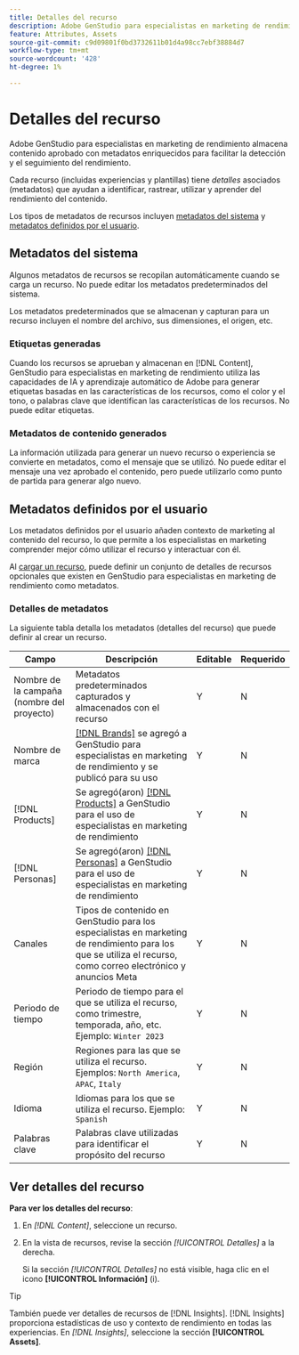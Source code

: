 ```yaml
---
title: Detalles del recurso
description: Adobe GenStudio para especialistas en marketing de rendimiento almacena contenido aprobado con metadatos enriquecidos para permitir búsquedas y realizar un seguimiento del rendimiento.
feature: Attributes, Assets
source-git-commit: c9d09801f0bd3732611b01d4a98cc7ebf38884d7
workflow-type: tm+mt
source-wordcount: '428'
ht-degree: 1%

---
```



# Detalles del recurso

Adobe GenStudio para especialistas en marketing de rendimiento almacena contenido aprobado con metadatos enriquecidos para facilitar la detección y el seguimiento del rendimiento.

Cada recurso (incluidas experiencias y plantillas) tiene _detalles_ asociados (metadatos) que ayudan a identificar, rastrear, utilizar y aprender del rendimiento del contenido.

Los tipos de metadatos de recursos incluyen [metadatos del sistema](#system-metadata) y [metadatos definidos por el usuario](#user-defined-metadata).

## Metadatos del sistema

Algunos metadatos de recursos se recopilan automáticamente cuando se carga un recurso. No puede editar los metadatos predeterminados del sistema.

Los metadatos predeterminados que se almacenan y capturan para un recurso incluyen el nombre del archivo, sus dimensiones, el origen, etc.

### Etiquetas generadas

Cuando los recursos se aprueban y almacenan en [!DNL Content], GenStudio para especialistas en marketing de rendimiento utiliza las capacidades de IA y aprendizaje automático de Adobe para generar etiquetas basadas en las características de los recursos, como el color y el tono, o palabras clave que identifican las características de los recursos. No puede editar etiquetas.

### Metadatos de contenido generados

La información utilizada para generar un nuevo recurso o experiencia se convierte en metadatos, como el mensaje que se utilizó. No puede editar el mensaje una vez aprobado el contenido, pero puede utilizarlo como punto de partida para generar algo nuevo.

## Metadatos definidos por el usuario

Los metadatos definidos por el usuario añaden contexto de marketing al contenido del recurso, lo que permite a los especialistas en marketing comprender mejor cómo utilizar el recurso y interactuar con él.

Al [cargar un recurso](/help/user-guide/content/manage-assets.md#add-assets), puede definir un conjunto de detalles de recursos opcionales que existen en GenStudio para especialistas en marketing de rendimiento como metadatos.

### Detalles de metadatos

La siguiente tabla detalla los metadatos (detalles del recurso) que puede definir al crear un recurso.

| Campo | Descripción | Editable | Requerido |
| ------------- | ----------- | -------- | -------- |
| Nombre de la campaña (nombre del proyecto) | Metadatos predeterminados capturados y almacenados con el recurso | Y | N |
| Nombre de marca | [[!DNL Brands]](/help/user-guide/guidelines/brands.md) se agregó a GenStudio para especialistas en marketing de rendimiento y se publicó para su uso | Y | N |
| [!DNL Products] | Se agregó(aron) [[!DNL Products]](/help/user-guide/guidelines/products.md) a GenStudio para el uso de especialistas en marketing de rendimiento | Y | N |
| [!DNL Personas] | Se agregó(aron) [[!DNL Personas]](/help/user-guide/guidelines/personas.md) a GenStudio para el uso de especialistas en marketing de rendimiento | Y | N |
| Canales | Tipos de contenido en GenStudio para los especialistas en marketing de rendimiento para los que se utiliza el recurso, como correo electrónico y anuncios Meta | Y | N |
| Periodo de tiempo | Periodo de tiempo para el que se utiliza el recurso, como trimestre, temporada, año, etc. Ejemplo: `Winter 2023` | Y | N |
| Región | Regiones para las que se utiliza el recurso. Ejemplos: `North America`, `APAC`, `Italy` | Y | N |
| Idioma | Idiomas para los que se utiliza el recurso. Ejemplo: `Spanish` | Y | N |
| Palabras clave | Palabras clave utilizadas para identificar el propósito del recurso | Y | N |

## Ver detalles del recurso

**Para ver los detalles del recurso**:

1. En _[!DNL Content]_, seleccione un recurso.

1. En la vista de recursos, revise la sección _[!UICONTROL Detalles]_ a la derecha.

   Si la sección _[!UICONTROL Detalles]_ no está visible, haga clic en el icono **[!UICONTROL Información]** (i).

>[!TIP]
>
>También puede ver detalles de recursos de [!DNL Insights]. [!DNL Insights] proporciona estadísticas de uso y contexto de rendimiento en todas las experiencias. En _[!DNL Insights]_, seleccione la sección **[!UICONTROL Assets]**.

<!-- ## History

Expand the _[!UICONTROL History]_ section to view a timeline of approvals and activity.

list other activity, show screenshot?
-->
